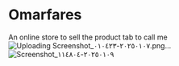 # Omarfares
An online store to sell the product 
tab to call me 
![Uploading Screenshot_٢٠٢٥٠١٠٧-٠١٠٤٢٣.png…]()
![Screenshot_٢٠٢٥٠١٠٩-١١٤٨٠٤](https://github.com/user-attachments/assets/19477b50-4c9a-43db-9766-a19762c22759)
